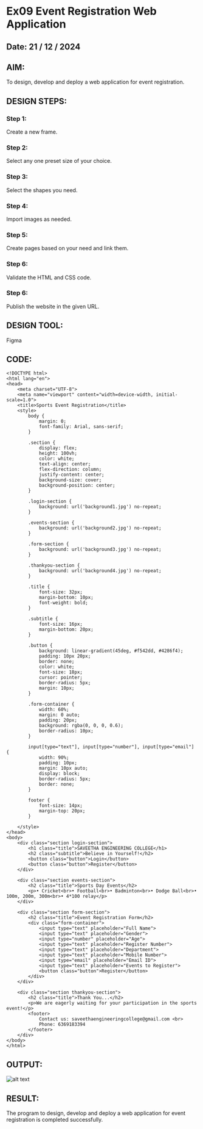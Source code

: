# Ex09 Event Registration Web Application
## Date: 21 / 12 / 2024

## AIM:
To design, develop and deploy a web application for event registration.  

## DESIGN STEPS:

### Step 1:
Create a new frame.

### Step 2:
Select any one preset size of your choice.
 
### Step 3:
Select the shapes you need.

### Step 4:
Import images as needed.

### Step 5:
Create pages based on your need and link them.

### Step 6:

Validate the HTML and CSS code.

### Step 6:

Publish the website in the given URL.

## DESIGN TOOL:
Figma

## CODE:

```
<!DOCTYPE html>
<html lang="en">
<head>
    <meta charset="UTF-8">
    <meta name="viewport" content="width=device-width, initial-scale=1.0">
    <title>Sports Event Registration</title>
    <style>
        body {
            margin: 0;
            font-family: Arial, sans-serif;
        }

        .section {
            display: flex;
            height: 100vh;
            color: white;
            text-align: center;
            flex-direction: column;
            justify-content: center;
            background-size: cover;
            background-position: center;
        }

        .login-section {
            background: url('background1.jpg') no-repeat;
        }

        .events-section {
            background: url('background2.jpg') no-repeat;
        }

        .form-section {
            background: url('background3.jpg') no-repeat;
        }

        .thankyou-section {
            background: url('background4.jpg') no-repeat;
        }

        .title {
            font-size: 32px;
            margin-bottom: 10px;
            font-weight: bold;
        }

        .subtitle {
            font-size: 16px;
            margin-bottom: 20px;
        }

        .button {
            background: linear-gradient(45deg, #f542dd, #4286f4);
            padding: 10px 20px;
            border: none;
            color: white;
            font-size: 18px;
            cursor: pointer;
            border-radius: 5px;
            margin: 10px;
        }

        .form-container {
            width: 60%;
            margin: 0 auto;
            padding: 20px;
            background: rgba(0, 0, 0, 0.6);
            border-radius: 10px;
        }

        input[type="text"], input[type="number"], input[type="email"] {
            width: 90%;
            padding: 10px;
            margin: 10px auto;
            display: block;
            border-radius: 5px;
            border: none;
        }

        footer {
            font-size: 14px;
            margin-top: 20px;
        }

    </style>
</head>
<body>
    <div class="section login-section">
        <h1 class="title">SAVEETHA ENGINEERING COLLEGE</h1>
        <h2 class="subtitle">Believe in Yourself!</h2>
        <button class="button">Login</button>
        <button class="button">Register</button>
    </div>

    <div class="section events-section">
        <h2 class="title">Sports Day Events</h2>
        <p>• Cricket<br>• Football<br>• Badminton<br>• Dodge Ball<br>• 100m, 200m, 300m<br>• 4*100 relay</p>
    </div>

    <div class="section form-section">
        <h2 class="title">Event Registration Form</h2>
        <div class="form-container">
            <input type="text" placeholder="Full Name">
            <input type="text" placeholder="Gender">
            <input type="number" placeholder="Age">
            <input type="text" placeholder="Register Number">
            <input type="text" placeholder="Department">
            <input type="text" placeholder="Mobile Number">
            <input type="email" placeholder="Email ID">
            <input type="text" placeholder="Events to Register">
            <button class="button">Register</button>
        </div>
    </div>

    <div class="section thankyou-section">
        <h2 class="title">Thank You...</h2>
        <p>We are eagerly waiting for your participation in the sports event!</p>
        <footer>
            Contact us: saveethaengineeringcollege@gmail.com <br>
            Phone: 6369183394
        </footer>
    </div>
</body>
</html>

```

## OUTPUT:
![alt text](<Screenshot 2024-12-18 115325.png>)

## RESULT:
The program to design, develop and deploy a web application for event registration is completed successfully.
